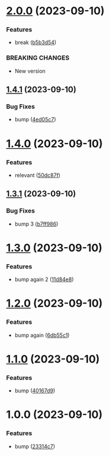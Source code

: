 # [2.0.0](https://github.com/josegoval/typescript-npm-templage-test/compare/v1.4.1...v2.0.0) (2023-09-10)


### Features

* break ([b5b3d54](https://github.com/josegoval/typescript-npm-templage-test/commit/b5b3d54c222b3c9fb2e21b2cf9b2d2529d039c0a))


### BREAKING CHANGES

* New version

## [1.4.1](https://github.com/josegoval/typescript-npm-templage-test/compare/v1.4.0...v1.4.1) (2023-09-10)


### Bug Fixes

* bump ([4ed05c7](https://github.com/josegoval/typescript-npm-templage-test/commit/4ed05c74ef5bacb1c610f802616b2bdc53aacb0b))

# [1.4.0](https://github.com/josegoval/typescript-npm-templage-test/compare/v1.3.1...v1.4.0) (2023-09-10)


### Features

* relevant ([50dc87f](https://github.com/josegoval/typescript-npm-templage-test/commit/50dc87f07d8bbf56c24c3403f5e7c3ac13bdcae7))

## [1.3.1](https://github.com/josegoval/typescript-npm-templage-test/compare/v1.3.0...v1.3.1) (2023-09-10)


### Bug Fixes

* bump 3 ([b7ff986](https://github.com/josegoval/typescript-npm-templage-test/commit/b7ff9868cbb681625f4f78dad4f4527c0ee199a6))

# [1.3.0](https://github.com/josegoval/typescript-npm-templage-test/compare/v1.2.0...v1.3.0) (2023-09-10)


### Features

* bump again 2 ([11d84e8](https://github.com/josegoval/typescript-npm-templage-test/commit/11d84e836f111fceebbd9cecab25ddc2ee2a3b94))

# [1.2.0](https://github.com/josegoval/typescript-npm-templage-test/compare/v1.1.0...v1.2.0) (2023-09-10)


### Features

* bump again ([6db55c1](https://github.com/josegoval/typescript-npm-templage-test/commit/6db55c1ad43fbec50a08db2cc67af24fbe456cd3))

# [1.1.0](https://github.com/josegoval/typescript-npm-templage-test/compare/v1.0.0...v1.1.0) (2023-09-10)


### Features

* bump ([40167d9](https://github.com/josegoval/typescript-npm-templage-test/commit/40167d9bcb3a2fff26c46698b27edd634b8b10b4))

# 1.0.0 (2023-09-10)


### Features

* bump ([23314c7](https://github.com/josegoval/typescript-npm-templage-test/commit/23314c769340a4515864a90ade6ec0905f1498f0))
